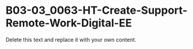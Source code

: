 

# B03-03_0063-HT-Create-Support-Remote-Work-Digital-EE

Delete this text and replace it with your own content.

